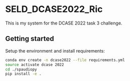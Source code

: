 # SELD_DCASE2022_Ric

This is my system for the DCASE 2022 task 3 challenge.

## Getting started

Setup the environment and install requirements:
```bash
conda env create -n dcase2022 --file requirements.yml
source activate dcase 2022
cd ./spaudiopy
pip install -e .
```
